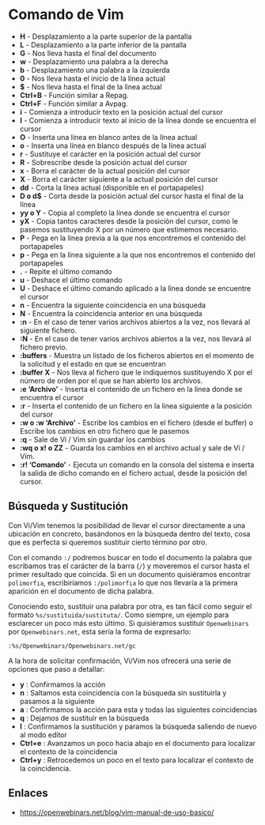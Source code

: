 # Comando de Vim

- **H** - Desplazamiento a la parte superior de la pantalla
- **L** - Desplazamiento a la parte inferior de la pantalla
- **G** - Nos lleva hasta el final del documento
- **w** - Desplazamiento una palabra a la derecha
- **b** - Desplazamiento una palabra a la izquierda
- **0** - Nos lleva hasta el inicio de la línea actual
- **$** - Nos lleva hasta el final de la línea actual
- **Ctrl+B** - Función similar a Repag.
- **Ctrl+F** - Función similar a Avpag.
- **i** - Comienza a introducir texto en la posición actual del cursor
- **I** - Comienza a introducir texto al inicio de la línea donde se encuentra el cursor
- **O** - Inserta una línea en blanco antes de la línea actual
- **o** - Inserta una línea en blanco después de la línea actual
- **r** - Sustituye el carácter en la posición actual del cursor
- **R** - Sobrescribe desde la posición actual del cursor
- **x** - Borra el carácter de la actual posición del cursor
- **X** - Borra el carácter siguiente a la actual posición del cursor
- **dd** - Corta la línea actual (disponible en el portapapeles)
- **D o d$** - Corta desde la posición actual del cursor hasta el final de la línea
- **yy o Y** - Copia al completo la línea donde se encuentra el cursor
- **yX** - Copia tantos caracteres desde la posición del cursor, como le pasemos sustituyendo X por un número que estimemos necesario.
- **P** - Pega en la línea previa a la que nos encontremos el contenido del portapapeles
- **p** - Pega en la línea siguiente a la que nos encontremos el contenido del portapapeles
- **.** - Repite el último comando
- **u** - Deshace el último comando
- **U** - Deshace el último comando aplicado a la línea donde se encuentre el cursor
- **n** - Encuentra la siguiente coincidencia en una búsqueda
- **N** - Encuentra la coincidencia anterior en una búsqueda
- **:n** - En el caso de tener varios archivos abiertos a la vez, nos llevará al siguiente fichero.
- **:N** - En el caso de tener varios archivos abiertos a la vez, nos llevará al fichero previo.
- **:buffers** - Muestra un listado de los ficheros abiertos en el momento de la solicitud y el estado en que se encuentran
- **:buffer X** - Nos lleva al fichero que le indiquemos sustituyendo X por el número de orden por el que se han abierto los archivos.
- **:e ‘Archivo’** - Inserta el contenido de un fichero en la línea donde se encuentra el cursor
- **:r** - Inserta el contenido de un fichero en la línea siguiente a la posición del cursor
- **:w o :w ‘Archivo’** - Escribe los cambios en el fichero (desde el buffer) o Escribe los cambios en otro fichero que le pasemos
- **:q** - Sale de Vi / Vim sin guardar los cambios
- **:wq o x! o ZZ** - Guarda los cambios en el archivo actual y sale de Vi / Vim.
- **:r! ‘Comando’** - Ejecuta un comando en la consola del sistema e inserta la salida de dicho comando en el fichero actual, desde la posición del cursor.

## Búsqueda y Sustitución

Con Vi/Vim tenemos la posibilidad de llevar el cursor directamente a una ubicación en concreto, basándonos en la 
búsqueda dentro del texto, cosa que es perfecta si queremos sustituir cierto término por otro.

Con el comando `:/` podremos buscar en todo el documento la palabra que escribamos tras el carácter de la barra (`/`) 
y moveremos el cursor hasta el primer resultado que coincida. Si en un documento quisiéramos encontrar `polimorfia`, 
escribiríamos `:/polimorfia` lo que nos llevaría a la primera aparición en el documento de dicha palabra.

Conociendo esto, sustituir una palabra por otra, es tan fácil como seguir el formato `%s/sustituida/sustituta/`. 
Como siempre, un ejemplo para esclarecer un poco más esto último. Si quisiéramos sustituir `Openwebinars` por 
`Openwebinars.net`, esta sería la forma de expresarlo:

`:%s/Openwebinars/Openwebinars.net/gc`

A la hora de solicitar confirmación, Vi/Vim nos ofrecerá una serie de opciones que paso a detallar:

- **y** : Confirmamos la acción
- **n** : Saltamos esta coincidencia con la búsqueda sin sustituirla y pasamos a la siguiente
- **a** : Confirmamos la acción para esta y todas las siguientes coincidencias
- **q** : Dejamos de sustituir en la búsqueda
- **l** : Confirmamos la sustitución y paramos la búsqueda saliendo de nuevo al modo editor
- **Ctrl+e** : Avanzamos un poco hacia abajo en el documento para localizar el contexto de la coincidencia
- **Ctrl+y** : Retrocedemos un poco en el texto para localizar el contexto de la coincidencia.

## Enlaces

- https://openwebinars.net/blog/vim-manual-de-uso-basico/
